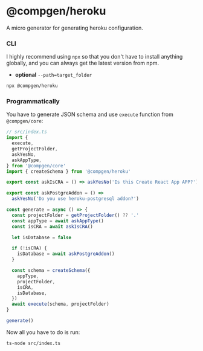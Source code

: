 # @compgen/heroku

A micro generator for generating heroku configuration.

### CLI

I highly recommend using `npx` so that you don't have to install anything globally, and you can always get the latest version from npm.

- **optional** `--path=target_folder`

```bash
npx @compgen/heroku
```

### Programmatically

You have to generate JSON schema and use `execute` function from `@compgen/core`:

```ts
// src/index.ts
import {
  execute,
  getProjectFolder,
  askYesNo,
  askAppType,
} from '@compgen/core'
import { createSchema } from '@compgen/heroku'

export const askIsCRA = () => askYesNo('Is this Create React App APP?')

export const askPostgreAddon = () =>
  askYesNo('Do you use heroku-postgresql addon?')

const generate = async () => {
  const projectFolder = getProjectFolder() ?? '.'
  const appType = await askAppType()
  const isCRA = await askIsCRA()

  let isDatabase = false

  if (!isCRA) {
    isDatabase = await askPostgreAddon()
  }

  const schema = createSchema({
    appType,
    projectFolder,
    isCRA,
    isDatabase,
  })
  await execute(schema, projectFolder)
}

generate()
```

Now all you have to do is run:

```
ts-node src/index.ts
```
